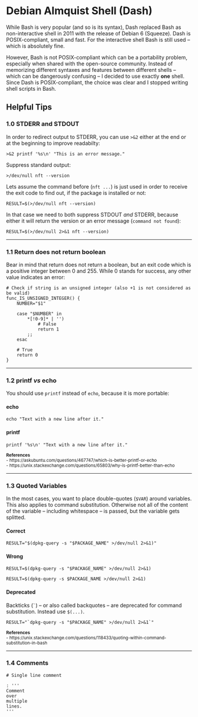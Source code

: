 # Debian Almquist Shell (Dash)

While Bash is very popular (and so is its syntax), Dash replaced Bash as non-interactive shell in 2011 with the release of Debian 6 (Squeeze). Dash is POSIX-compliant, small and fast. For the interactive shell Bash is still used – which is absolutely fine.

However, Bash is not POSIX-compliant which can be a portability problem, especially when shared with the open-source community. Instead of memorizing different syntaxes and features between different shells – which can be dangerously confusing – I decided to use exactly **one** shell. Since Dash is POSIX-compliant, the choice was clear and I stopped writing shell scripts in Bash.

## Helpful Tips
### 1.0 STDERR and STDOUT

In order to redirect output to STDERR, you can use `>&2` either at the end or at the beginning to improve readabilty:

```shell
>&2 printf '%s\n' "This is an error message."
```

Suppress standard output:

```shell
>/dev/null nft --version
```

Lets assume the command before (`nft ...`) is just used in order to receive the exit code to find out, if the package is installed or not:

```shell
RESULT=$(>/dev/null nft --version)
```

In that case we need to both suppress STDOUT *and* STDERR, because either it will return the version or an error message (`command not found`):

```shell
RESULT=$(>/dev/null 2>&1 nft --version)
```

---

### 1.1 Return does not return boolean

Bear in mind that return does not return a boolean, but an exit code which is a positive integer between 0 and 255. While 0 stands for success, any other value indicates an error:

```shell
# Check if string is an unsigned integer (also +1 is not considered as be valid)
func_IS_UNSIGNED_INTEGER() {
	NUMBER="$1"
	
	case "$NUMBER" in
		*[!0-9]* | '')
			# False
			return 1
		;;
	esac
	
	# True
	return 0
}
```

---

### 1.2 printf *vs* echo

You should use `printf` instead of `echo`, because it is more portable:

#### echo

```shell
echo "Text with a new line after it."
```

#### printf

```shell
printf '%s\n' "Text with a new line after it."
```

<sub>
<b>References</b>
<br>- https://askubuntu.com/questions/467747/which-is-better-printf-or-echo
<br>- https://unix.stackexchange.com/questions/65803/why-is-printf-better-than-echo
</sub>

---

### 1.3 Quoted Variables

In the most cases, you want to place double-quotes (`$VAR`) around variables. This also applies to command substitution. Otherwise not all of the content of the variable – including whitespace – is passed, but the variable gets splitted.

#### Correct

```shell
RESULT="$(dpkg-query -s "$PACKAGE_NAME" >/dev/null 2>&1)"
```

#### Wrong

```shell
RESULT=$(dpkg-query -s "$PACKAGE_NAME" >/dev/null 2>&1)
```

```shell
RESULT=$(dpkg-query -s $PACKAGE_NAME >/dev/null 2>&1)
```

#### Deprecated

Backticks (`` ` ``) – or also called backquotes – are deprecated for command substitution. Instead use `$(...)`.
```shell
RESULT="`dpkg-query -s "$PACKAGE_NAME" >/dev/null 2>&1`"
```

<sub>
<b>References</b>
<br>- https://unix.stackexchange.com/questions/118433/quoting-within-command-substitution-in-bash
</sub>

---

### 1.4 Comments

```shell
# Single line comment
```

```shell
: '''
Comment
over
multiple
lines.
'''
```
